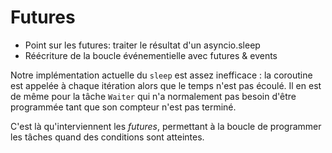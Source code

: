 # Futures

* Point sur les futures: traiter le résultat d'un asyncio.sleep
* Réécriture de la boucle événementielle avec futures & events

Notre implémentation actuelle du `sleep` est assez inefficace : la coroutine est appelée à chaque itération alors que le temps n'est pas écoulé.
Il en est de même pour la tâche `Waiter` qui n'a normalement pas besoin d'être programmée tant que son compteur n'est pas terminé.

C'est là qu'interviennent les _futures_, permettant à la boucle de programmer les tâches quand des conditions sont atteintes.
